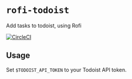 # `rofi-todoist`

Add tasks to todoist, using Rofi

[![CircleCI](https://circleci.com/gh/RealOrangeOne/rofi-todoist.svg?style=svg)](https://circleci.com/gh/RealOrangeOne/rofi-todoist)

## Usage

Set `$TODOIST_API_TOKEN` to your Todoist API token.
